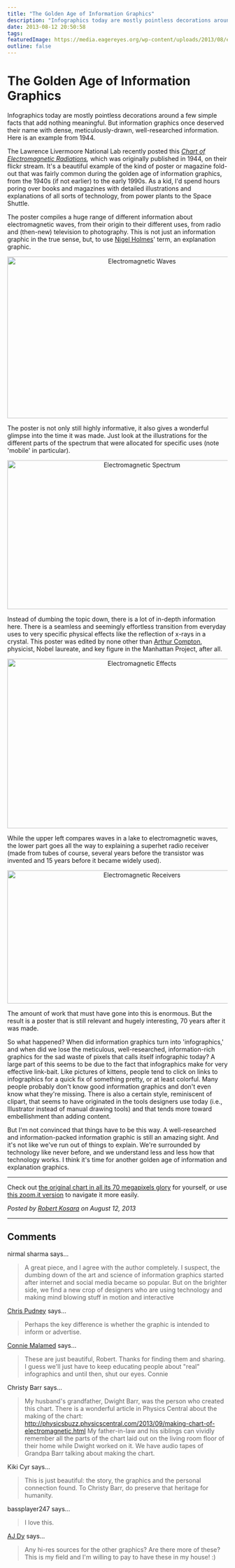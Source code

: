 ```yaml
---
title: "The Golden Age of Information Graphics"
description: "Infographics today are mostly pointless decorations around a few simple facts that add nothing meaningful. But information graphics once deserved their name with dense, meticulously-drawn, well-researched information. Here is an example from 1944."
date: 2013-08-12 20:50:58
tags: 
featuredImage: https://media.eagereyes.org/wp-content/uploads/2013/08/electromagnetic-teaser.jpg
outline: false
---
```


# The Golden Age of Information Graphics

Infographics today are mostly pointless decorations around a few simple facts that add nothing meaningful. But information graphics once deserved their name with dense, meticulously-drawn, well-researched information. Here is an example from 1944.

The Lawrence Livermoore National Lab recently posted this <em><a href="http://www.flickr.com/photos/llnl/9403051123/">Chart of Electromagnetic Radiations</a>,</em> which was originally published in 1944, on their flickr stream. It's a beautiful example of the kind of poster or magazine fold-out that was fairly common during the golden age of information graphics, from the 1940s (if not earlier) to the early 1990s. As a kid, I'd spend hours poring over books and magazines with detailed illustrations and explanations of all sorts of technology, from power plants to the Space Shuttle.

The poster compiles a huge range of different information about electromagnetic waves, from their origin to their different uses, from radio and (then-new) television to photography. This is not just an information graphic in the true sense, but, to use <a title="List of Influences: Nigel Holmes" href="/influences/nigel-holmes">Nigel Holmes</a>' term, an explanation graphic.

<p align="center"><img class="aligncenter size-medium wp-image-2568" alt="Electromagnetic Waves" src="https://media.eagereyes.org/wp-content/uploads/2013/08/electromagnetic-waves.jpg" width="600" height="369" /></p>

The poster is not only still highly informative, it also gives a wonderful glimpse into the time it was made. Just look at the illustrations for the different parts of the spectrum that were allocated for specific uses (note 'mobile' in particular).

<p align="center"><img class="aligncenter size-medium wp-image-2566" alt="Electromagnetic Spectrum" src="https://media.eagereyes.org/wp-content/uploads/2013/08/electromagnetic-spectrum.jpg" width="600" height="340" /></p>

Instead of dumbing the topic down, there is a lot of in-depth information here. There is a seamless and seemingly effortless transition from everyday uses to very specific physical effects like the reflection of x-rays in a crystal. This poster was edited by none other than <a href="http://en.wikipedia.org/wiki/Arthur_Compton">Arthur Compton</a>, physicist, Nobel laureate, and key figure in the Manhattan Project, after all.

<p align="center"><img class="aligncenter size-medium wp-image-2564" alt="Electromagnetic Effects" src="https://media.eagereyes.org/wp-content/uploads/2013/08/electromagnetic-effects.jpg" width="600" height="387" /></p>

While the upper left compares waves in a lake to electromagnetic waves, the lower part goes all the way to explaining a superhet radio receiver (made from tubes of course, several years before the transistor was invented and 15 years before it became widely used).

<p align="center"><img class="aligncenter size-medium wp-image-2565" alt="Electromagnetic Receivers" src="https://media.eagereyes.org/wp-content/uploads/2013/08/electromagnetic-receivers.jpg" width="600" height="304" /></p>

The amount of work that must have gone into this is enormous. But the result is a poster that is still relevant and hugely interesting, 70 years after it was made.

So what happened? When did information graphics turn into 'infographics,' and when did we lose the meticulous, well-researched, information-rich graphics for the sad waste of pixels that calls itself infographic today? A large part of this seems to be due to the fact that infographics make for very effective link-bait. Like pictures of kittens, people tend to click on links to infographics for a quick fix of something pretty, or at least colorful. Many people probably don't know good information graphics and don't even know what they're missing. There is also a certain style, reminiscent of clipart, that seems to have originated in the tools designers use today (i.e., Illustrator instead of manual drawing tools) and that tends more toward embellishment than adding content.

But I'm not convinced that things have to be this way. A well-researched and information-packed information graphic is still an amazing sight. And it's not like we've run out of things to explain. We're surrounded by technology like never before, and we understand less and less how that technology works. I think it's time for another golden age of information and explanation graphics.

<hr />

Check out <a href="http://www.flickr.com/photos/llnl/9403051123/">the original chart in all its 70 megapixels glory</a> for yourself, or use <a href="http://zoom.it/IwPh">this zoom.it version</a> to navigate it more easily.


_Posted by <a href="/about">Robert Kosara</a> on August 12, 2013_


<aside class="comments">

---
## Comments

nirmal sharma says…
>	A great piece, and I agree with the author completely. I suspect, the dumbing down of the art and science of information graphics started after internet and social media became so popular. But on the brighter side, we find a new crop of designers who are using technology and making mind blowing stuff in motion and interactive

<a href="http://vislives.wordpress.com" rel="nofollow noopener" target="_blank">Chris Pudney</a> says…
>	Perhaps the key difference is whether the graphic is intended to inform or advertise.

<a href="http://understandinggraphics.com" rel="nofollow noopener" target="_blank">Connie Malamed</a> says…
>	These are just beautiful, Robert. Thanks for finding them and sharing. I guess we'll just have to keep educating people about "real" infographics and until then, shut our eyes.
>	Connie

Christy Barr says…
>	My husband's grandfather, Dwight Barr, was the person who created this chart.  There is a wonderful article in Physics Central about the making of the chart:  http://physicsbuzz.physicscentral.com/2013/09/making-chart-of-electromagnetic.html
>	My father-in-law and his siblings can vividly remember all the parts of the chart laid out on the living room floor of their home while Dwight worked on it. We have audio tapes of Grandpa Barr talking about making the chart.

Kiki Cyr says…
>	This is just beautiful: the story, the graphics and the personal connection found. To Christy Barr, do preserve that heritage for humanity.

bassplayer247 says…
>	I love this.

<a href="https://plus.google.com/108477314352558454633" rel="nofollow noopener" target="_blank">AJ Dy</a> says…
>	Any hi-res sources for the other graphics? Are there more of these? This is my field and I'm willing to pay to have these in my house! :)

</aside>

